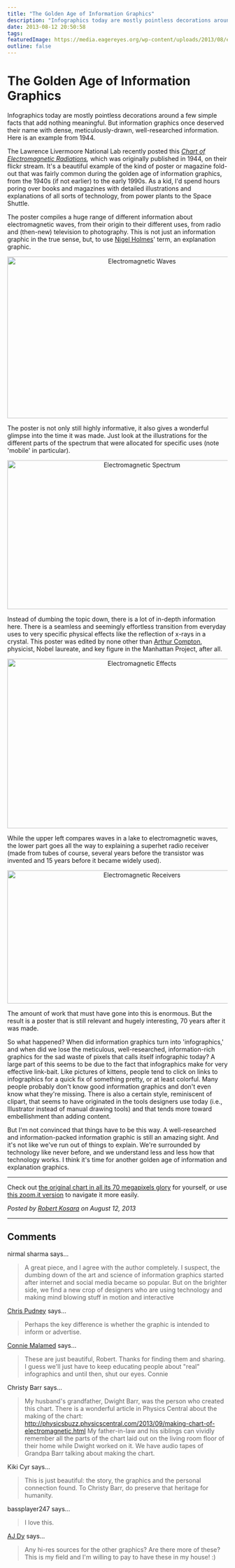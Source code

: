 ```yaml
---
title: "The Golden Age of Information Graphics"
description: "Infographics today are mostly pointless decorations around a few simple facts that add nothing meaningful. But information graphics once deserved their name with dense, meticulously-drawn, well-researched information. Here is an example from 1944."
date: 2013-08-12 20:50:58
tags: 
featuredImage: https://media.eagereyes.org/wp-content/uploads/2013/08/electromagnetic-teaser.jpg
outline: false
---
```


# The Golden Age of Information Graphics

Infographics today are mostly pointless decorations around a few simple facts that add nothing meaningful. But information graphics once deserved their name with dense, meticulously-drawn, well-researched information. Here is an example from 1944.

The Lawrence Livermoore National Lab recently posted this <em><a href="http://www.flickr.com/photos/llnl/9403051123/">Chart of Electromagnetic Radiations</a>,</em> which was originally published in 1944, on their flickr stream. It's a beautiful example of the kind of poster or magazine fold-out that was fairly common during the golden age of information graphics, from the 1940s (if not earlier) to the early 1990s. As a kid, I'd spend hours poring over books and magazines with detailed illustrations and explanations of all sorts of technology, from power plants to the Space Shuttle.

The poster compiles a huge range of different information about electromagnetic waves, from their origin to their different uses, from radio and (then-new) television to photography. This is not just an information graphic in the true sense, but, to use <a title="List of Influences: Nigel Holmes" href="/influences/nigel-holmes">Nigel Holmes</a>' term, an explanation graphic.

<p align="center"><img class="aligncenter size-medium wp-image-2568" alt="Electromagnetic Waves" src="https://media.eagereyes.org/wp-content/uploads/2013/08/electromagnetic-waves.jpg" width="600" height="369" /></p>

The poster is not only still highly informative, it also gives a wonderful glimpse into the time it was made. Just look at the illustrations for the different parts of the spectrum that were allocated for specific uses (note 'mobile' in particular).

<p align="center"><img class="aligncenter size-medium wp-image-2566" alt="Electromagnetic Spectrum" src="https://media.eagereyes.org/wp-content/uploads/2013/08/electromagnetic-spectrum.jpg" width="600" height="340" /></p>

Instead of dumbing the topic down, there is a lot of in-depth information here. There is a seamless and seemingly effortless transition from everyday uses to very specific physical effects like the reflection of x-rays in a crystal. This poster was edited by none other than <a href="http://en.wikipedia.org/wiki/Arthur_Compton">Arthur Compton</a>, physicist, Nobel laureate, and key figure in the Manhattan Project, after all.

<p align="center"><img class="aligncenter size-medium wp-image-2564" alt="Electromagnetic Effects" src="https://media.eagereyes.org/wp-content/uploads/2013/08/electromagnetic-effects.jpg" width="600" height="387" /></p>

While the upper left compares waves in a lake to electromagnetic waves, the lower part goes all the way to explaining a superhet radio receiver (made from tubes of course, several years before the transistor was invented and 15 years before it became widely used).

<p align="center"><img class="aligncenter size-medium wp-image-2565" alt="Electromagnetic Receivers" src="https://media.eagereyes.org/wp-content/uploads/2013/08/electromagnetic-receivers.jpg" width="600" height="304" /></p>

The amount of work that must have gone into this is enormous. But the result is a poster that is still relevant and hugely interesting, 70 years after it was made.

So what happened? When did information graphics turn into 'infographics,' and when did we lose the meticulous, well-researched, information-rich graphics for the sad waste of pixels that calls itself infographic today? A large part of this seems to be due to the fact that infographics make for very effective link-bait. Like pictures of kittens, people tend to click on links to infographics for a quick fix of something pretty, or at least colorful. Many people probably don't know good information graphics and don't even know what they're missing. There is also a certain style, reminiscent of clipart, that seems to have originated in the tools designers use today (i.e., Illustrator instead of manual drawing tools) and that tends more toward embellishment than adding content.

But I'm not convinced that things have to be this way. A well-researched and information-packed information graphic is still an amazing sight. And it's not like we've run out of things to explain. We're surrounded by technology like never before, and we understand less and less how that technology works. I think it's time for another golden age of information and explanation graphics.

<hr />

Check out <a href="http://www.flickr.com/photos/llnl/9403051123/">the original chart in all its 70 megapixels glory</a> for yourself, or use <a href="http://zoom.it/IwPh">this zoom.it version</a> to navigate it more easily.


_Posted by <a href="/about">Robert Kosara</a> on August 12, 2013_


<aside class="comments">

---
## Comments

nirmal sharma says…
>	A great piece, and I agree with the author completely. I suspect, the dumbing down of the art and science of information graphics started after internet and social media became so popular. But on the brighter side, we find a new crop of designers who are using technology and making mind blowing stuff in motion and interactive

<a href="http://vislives.wordpress.com" rel="nofollow noopener" target="_blank">Chris Pudney</a> says…
>	Perhaps the key difference is whether the graphic is intended to inform or advertise.

<a href="http://understandinggraphics.com" rel="nofollow noopener" target="_blank">Connie Malamed</a> says…
>	These are just beautiful, Robert. Thanks for finding them and sharing. I guess we'll just have to keep educating people about "real" infographics and until then, shut our eyes.
>	Connie

Christy Barr says…
>	My husband's grandfather, Dwight Barr, was the person who created this chart.  There is a wonderful article in Physics Central about the making of the chart:  http://physicsbuzz.physicscentral.com/2013/09/making-chart-of-electromagnetic.html
>	My father-in-law and his siblings can vividly remember all the parts of the chart laid out on the living room floor of their home while Dwight worked on it. We have audio tapes of Grandpa Barr talking about making the chart.

Kiki Cyr says…
>	This is just beautiful: the story, the graphics and the personal connection found. To Christy Barr, do preserve that heritage for humanity.

bassplayer247 says…
>	I love this.

<a href="https://plus.google.com/108477314352558454633" rel="nofollow noopener" target="_blank">AJ Dy</a> says…
>	Any hi-res sources for the other graphics? Are there more of these? This is my field and I'm willing to pay to have these in my house! :)

</aside>

